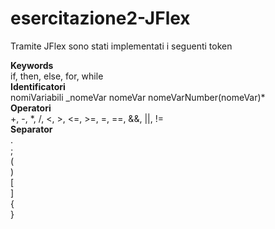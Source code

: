 # esercitazione2-JFlex

Tramite JFlex sono stati implementati i seguenti token 

<b> Keywords</b> <br>
if, then, else, for, while<br>
  <b> Identificatori</b><br>
  nomiVariabili _nomeVar nomeVar nomeVarNumber(nomeVar)*<br>
  <b> Operatori</b><br>
  +, -, *, /, <, >, <=, >=, =, ==, &&, ||, !=<br>
  <b> Separator </b><br>
  .<br>
  ;<br>
  (<br>
  )<br>
  [<br>
  ]<br> 
  {<br> 
  }<br>
